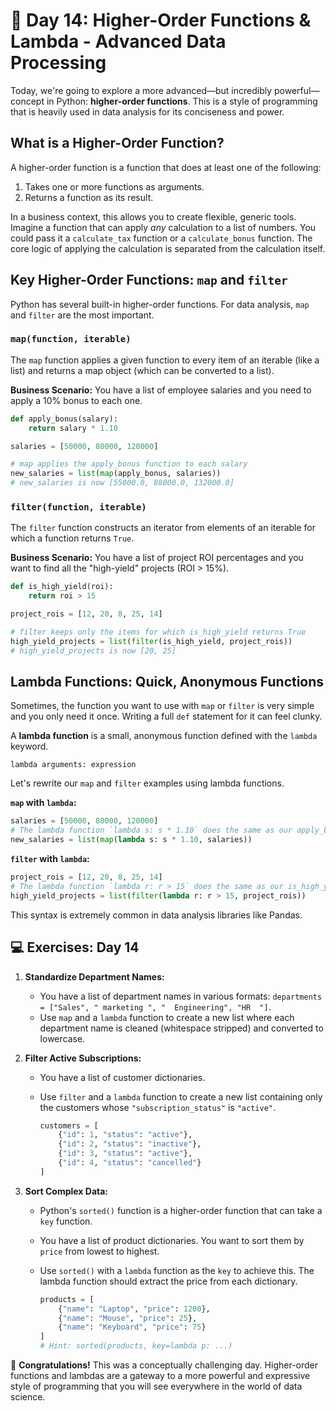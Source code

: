 # 📘 Day 14: Higher-Order Functions & Lambda - Advanced Data Processing

Today, we're going to explore a more advanced—but incredibly powerful—concept in Python: **higher-order functions**. This is a style of programming that is heavily used in data analysis for its conciseness and power.

## What is a Higher-Order Function?

A higher-order function is a function that does at least one of the following:

1. Takes one or more functions as arguments.
2. Returns a function as its result.

In a business context, this allows you to create flexible, generic tools. Imagine a function that can apply *any* calculation to a list of numbers. You could pass it a `calculate_tax` function or a `calculate_bonus` function. The core logic of applying the calculation is separated from the calculation itself.

## Key Higher-Order Functions: `map` and `filter`

Python has several built-in higher-order functions. For data analysis, `map` and `filter` are the most important.

### `map(function, iterable)`

The `map` function applies a given function to every item of an iterable (like a list) and returns a map object (which can be converted to a list).

**Business Scenario:** You have a list of employee salaries and you need to apply a 10% bonus to each one.

```python
def apply_bonus(salary):
    return salary * 1.10

salaries = [50000, 80000, 120000]

# map applies the apply_bonus function to each salary
new_salaries = list(map(apply_bonus, salaries))
# new_salaries is now [55000.0, 88000.0, 132000.0]
```

### `filter(function, iterable)`

The `filter` function constructs an iterator from elements of an iterable for which a function returns `True`.

**Business Scenario:** You have a list of project ROI percentages and you want to find all the "high-yield" projects (ROI > 15%).

```python
def is_high_yield(roi):
    return roi > 15

project_rois = [12, 20, 8, 25, 14]

# filter keeps only the items for which is_high_yield returns True
high_yield_projects = list(filter(is_high_yield, project_rois))
# high_yield_projects is now [20, 25]
```

## Lambda Functions: Quick, Anonymous Functions

Sometimes, the function you want to use with `map` or `filter` is very simple and you only need it once. Writing a full `def` statement for it can feel clunky.

A **lambda function** is a small, anonymous function defined with the `lambda` keyword.

`lambda arguments: expression`

Let's rewrite our `map` and `filter` examples using lambda functions.

**`map` with `lambda`:**

```python
salaries = [50000, 80000, 120000]
# The lambda function `lambda s: s * 1.10` does the same as our apply_bonus function
new_salaries = list(map(lambda s: s * 1.10, salaries))
```

**`filter` with `lambda`:**

```python
project_rois = [12, 20, 8, 25, 14]
# The lambda function `lambda r: r > 15` does the same as our is_high_yield function
high_yield_projects = list(filter(lambda r: r > 15, project_rois))
```

This syntax is extremely common in data analysis libraries like Pandas.

## 💻 Exercises: Day 14

1. **Standardize Department Names:**
    * You have a list of department names in various formats: `departments = ["Sales", " marketing ", "  Engineering", "HR  "]`.
    * Use `map` and a `lambda` function to create a new list where each department name is cleaned (whitespace stripped) and converted to lowercase.

2. **Filter Active Subscriptions:**
    * You have a list of customer dictionaries.
    * Use `filter` and a `lambda` function to create a new list containing only the customers whose `"subscription_status"` is `"active"`.

        ```python
        customers = [
            {"id": 1, "status": "active"},
            {"id": 2, "status": "inactive"},
            {"id": 3, "status": "active"},
            {"id": 4, "status": "cancelled"}
        ]
        ```

3. **Sort Complex Data:**
    * Python's `sorted()` function is a higher-order function that can take a `key` function.
    * You have a list of product dictionaries. You want to sort them by `price` from lowest to highest.
    * Use `sorted()` with a `lambda` function as the `key` to achieve this. The lambda function should extract the price from each dictionary.

        ```python
        products = [
            {"name": "Laptop", "price": 1200},
            {"name": "Mouse", "price": 25},
            {"name": "Keyboard", "price": 75}
        ]
        # Hint: sorted(products, key=lambda p: ...)
        ```

🎉 **Congratulations!** This was a conceptually challenging day. Higher-order functions and lambdas are a gateway to a more powerful and expressive style of programming that you will see everywhere in the world of data science.
